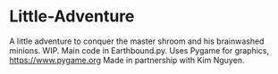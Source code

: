 # Little-Adventure
A little adventure to conquer the master shroom and his brainwashed minions.
WIP.
Main code in Earthbound.py.
Uses Pygame for graphics, https://www.pygame.org
Made in partnership with Kim Nguyen.
